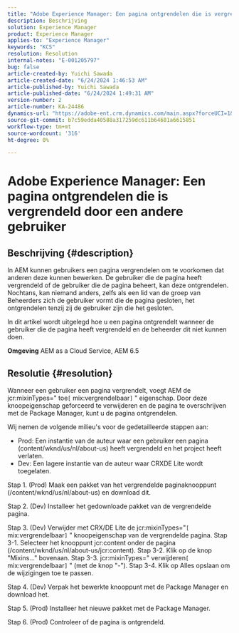 ```yaml
---
title: "Adobe Experience Manager: Een pagina ontgrendelen die is vergrendeld door een andere gebruiker"
description: Beschrijving
solution: Experience Manager
product: Experience Manager
applies-to: "Experience Manager"
keywords: "KCS"
resolution: Resolution
internal-notes: "E-001205797"
bug: false
article-created-by: Yuichi Sawada
article-created-date: "6/24/2024 1:46:53 AM"
article-published-by: Yuichi Sawada
article-published-date: "6/24/2024 1:49:31 AM"
version-number: 2
article-number: KA-24486
dynamics-url: "https://adobe-ent.crm.dynamics.com/main.aspx?forceUCI=1&pagetype=entityrecord&etn=knowledgearticle&id=ca9621a0-cb31-ef11-840a-6045bd06eea5"
source-git-commit: b7c59edda40588a317259dc611b64681a6615851
workflow-type: tm+mt
source-wordcount: '316'
ht-degree: 0%

---
```


# Adobe Experience Manager: Een pagina ontgrendelen die is vergrendeld door een andere gebruiker

## Beschrijving {#description}


In AEM kunnen gebruikers een pagina vergrendelen om te voorkomen dat anderen deze kunnen bewerken. De gebruiker die de pagina heeft vergrendeld of de gebruiker die de pagina beheert, kan deze ontgrendelen. Nochtans, kan niemand anders, zelfs als een lid van de groep van Beheerders zich de gebruiker vormt die de pagina gesloten, het ontgrendelen tenzij zij de gebruiker zijn die het gesloten.

In dit artikel wordt uitgelegd hoe u een pagina ontgrendelt wanneer de gebruiker die de pagina heeft vergrendeld en de beheerder dit niet kunnen doen.

<b>Omgeving</b>
AEM as a Cloud Service, AEM 6.5




## Resolutie {#resolution}


Wanneer een gebruiker een pagina vergrendelt, voegt AEM de jcr:mixinTypes=&quot; toe`[` mix:vergrendelbaar`]` &quot; eigenschap. Door deze knoopeigenschap geforceerd te verwijderen en de pagina te overschrijven met de Package Manager, kunt u de pagina ontgrendelen.

Wij nemen de volgende milieu&#39;s voor de gedetailleerde stappen aan:
- Prod: Een instantie van de auteur waar een gebruiker een pagina (content/wknd/us/nl/about-us) heeft vergrendeld en het project heeft verlaten.
- Dev: Een lagere instantie van de auteur waar CRXDE Lite wordt toegelaten.

Stap 1. (Prod) Maak een pakket van het vergrendelde paginaknooppunt (/content/wknd/us/nl/about-us) en download dit.

Stap 2. (Dev) Installeer het gedownloade pakket van de vergrendelde pagina.

Stap 3. (Dev) Verwijder met CRX/DE Lite de jcr:mixinTypes=&quot;`[` mix:vergrendelbaar`]` &quot; knoopeigenschap van de vergrendelde pagina.
Stap 3-1. Selecteer het knooppunt jcr:content onder de pagina (/content/wknd/us/nl/about-us/jcr:content).
Stap 3-2. Klik op de knop &quot;Mixins...&quot; bovenaan.
Stap 3-3. jcr:mixinTypes=&quot; verwijderen`[` mix:vergrendelbaar`]` &quot; (met de knop &quot;-&quot;).
Stap 3-4. Klik op Alles opslaan om de wijzigingen toe te passen.

Stap 4. (Dev) Verpak het bewerkte knooppunt met de Package Manager en download het.

Stap 5. (Prod) Installeer het nieuwe pakket met de Package Manager.

Stap 6. (Prod) Controleer of de pagina is ontgrendeld.




